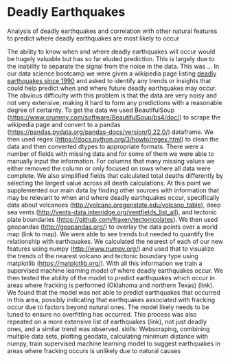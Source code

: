 # Deadly Earthquakes
Analysis of deadly earthquakes and correlation with other natural features to predict where deadly earthquakes are most likely to occur

The ability to know when and where deadly earthquakes will occur would be hugely valuable but has so far eluded prediction. This is largely due to the inability to separate the signal from the noise in the data. This was … In our data science bootcamp we were given a wikipedia page listing <a href="https://en.wikipedia.org/wiki/List_of_deadly_earthquakes_since_1900" target="_blank">deadly earthquakes since 1990</a> and asked to identify any trends or insights that could help predict when and where future deadly earthquakes may occur. The obvious difficulty with this problem is that the data are very noisy and not very extensive, making it hard to form any predictions with a reasonable degree of certainty. 
	To get the data we used BeautifulSoup (https://www.crummy.com/software/BeautifulSoup/bs4/doc/) to scrape the wikipedia page and convert to a pandas (https://pandas.pydata.org/pandas-docs/version/0.22.0/) dataframe. We then used regex (https://docs.python.org/3/howto/regex.html) to clean the data and then converted dtypes to appropriate formats. There were a number of fields with missing data and for some of them we were able to manually input the information. For columns that many missing values we either removed the column or only focused on rows where all data were complete. We also simplified fields that calculated total deaths differently by selecting the largest value across all death calculations. 
	At this point we supplemented our main data by finding other sources with information that may be relevant to when and where deadly earthquakes occur, specifically data about volcanoes (http://volcano.oregonstate.edu/volcano_table), deep sea vents (http://vents-data.interridge.org/ventfields_list_all), and tectonic plate boundaries (https://github.com/fraxen/tectonicplates). We then used geopandas (http://geopandas.org/) to overlay the data points over a world map (link to map). We were able to see trends but needed to quantify the relationship with earthquakes.
	We calculated the nearest of each of our new features using numpy (http://www.numpy.org/) and used that to visualize the trends of the nearest volcano and tectonic boundary type using matplotlib (https://matplotlib.org/). 
	With all this information we train a supervised machine learning model of where deadly earthquakes occur. We then tested the ability of the model to predict earthquakes which occur in areas where fracking is performed (Oklahoma and northern Texas) (link). We found that the model was not able to predict earthquakes that occurred in this area, possibly indicating that earthquakes associated with fracking occur due to factors beyond natural ones. The model likely needs to be tuned to ensure no overfitting has occurred. This process was also repeated on a more extensive list of earthquakes (link), not just deadly ones, and a similar trend was observed.
	skills: Webscraping, combining multiple data sets, plotting geodata, calculating minimum distance with numpy, train supervised machine learning model to suggest earthquakes in areas where fracking occurs is unlikely due to natural causes
